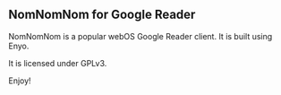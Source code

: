 
## NomNomNom for Google Reader  ##

NomNomNom is a popular webOS Google Reader client. It is built using Enyo.

It is licensed under GPLv3.

Enjoy!
